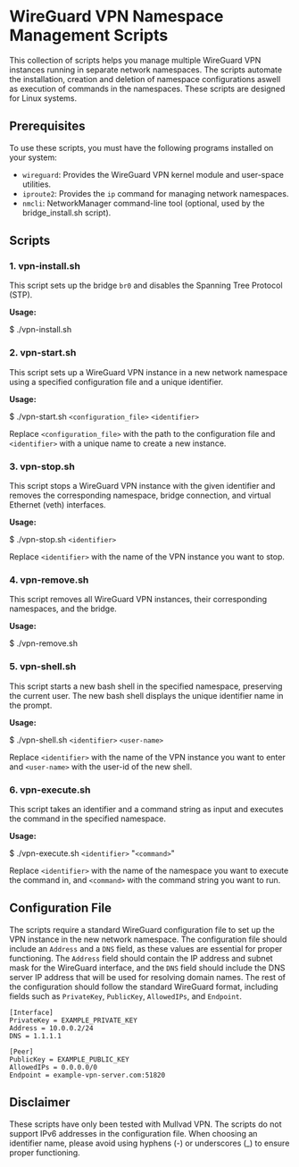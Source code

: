 # WireGuard VPN Namespace Management Scripts

This collection of scripts helps you manage multiple WireGuard VPN instances running in separate network namespaces. 
The scripts automate the installation, creation and deletion of namespace configurations aswell as execution of commands in the namespaces. These scripts are designed for Linux systems.

## Prerequisites

To use these scripts, you must have the following programs installed on your system:

- `wireguard`: Provides the WireGuard VPN kernel module and user-space utilities.
- `iproute2`: Provides the `ip` command for managing network namespaces.
- `nmcli`: NetworkManager command-line tool (optional, used by the bridge_install.sh script).

## Scripts

### 1. vpn-install.sh

This script sets up the bridge `br0` and disables the Spanning Tree Protocol (STP).

**Usage:**

$ ./vpn-install.sh

### 2. vpn-start.sh

This script sets up a WireGuard VPN instance in a new network namespace using a specified configuration file and a unique identifier.

**Usage:**

$ ./vpn-start.sh `<configuration_file>` `<identifier>`

Replace `<configuration_file>` with the path to the configuration file and `<identifier>` with a unique name to create a new instance.

### 3. vpn-stop.sh

This script stops a WireGuard VPN instance with the given identifier and removes the corresponding namespace, bridge connection, 
and virtual Ethernet (veth) interfaces.

**Usage:**

$ ./vpn-stop.sh `<identifier>`

Replace `<identifier>` with the name of the VPN instance you want to stop.

### 4. vpn-remove.sh

This script removes all WireGuard VPN instances, their corresponding namespaces, and the bridge.

**Usage:**

$ ./vpn-remove.sh

### 5. vpn-shell.sh

This script starts a new bash shell in the specified namespace, preserving the current user. 
The new bash shell displays the unique identifier name in the prompt.

**Usage:**

$ ./vpn-shell.sh `<identifier>` `<user-name>`

Replace `<identifier>` with the name of the VPN instance you want to enter and `<user-name>` with the user-id of the new shell.

### 6. vpn-execute.sh

This script takes an identifier and a command string as input and executes the command in the specified namespace.

**Usage:**

$ ./vpn-execute.sh `<identifier>` "`<command>`"

Replace `<identifier>` with the name of the namespace you want to execute the command in, and `<command>` with the command string you want to run.

## Configuration File

The scripts require a standard WireGuard configuration file to set up the VPN instance in the new network namespace. The configuration file should include an `Address` and a `DNS` field, as these values are essential for proper functioning. The `Address` field should contain the IP address and subnet mask for the WireGuard interface, and the `DNS` field should include the DNS server IP address that will be used for resolving domain names. The rest of the configuration should follow the standard WireGuard format, including fields such as `PrivateKey`, `PublicKey`, `AllowedIPs`, and `Endpoint`.

```
[Interface]
PrivateKey = EXAMPLE_PRIVATE_KEY
Address = 10.0.0.2/24
DNS = 1.1.1.1

[Peer]
PublicKey = EXAMPLE_PUBLIC_KEY
AllowedIPs = 0.0.0.0/0
Endpoint = example-vpn-server.com:51820
```


## Disclaimer

These scripts have only been tested with Mullvad VPN. The scripts do not support IPv6 addresses in the configuration file. When choosing an identifier name, please avoid using hyphens (-) or underscores (_) to ensure proper functioning.

